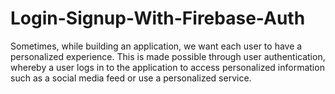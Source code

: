 # Login-Signup-With-Firebase-Auth
Sometimes, while building an application, we want each user to have a personalized experience. This is made possible through user authentication, whereby a user logs in to the application to access personalized information such as a social media feed or use a personalized service.
